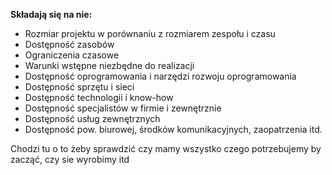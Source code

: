 **Składają się na nie:**
- Rozmiar projektu w porównaniu z rozmiarem zespołu i czasu
- Dostępność zasobów
- Ograniczenia czasowe
- Warunki wstępne niezbędne do realizacji
- Dostępność oprogramowania i narzędzi rozwoju oprogramowania
- Dostępność sprzętu i sieci
- Dostępność technologii i know-how
- Dostępność specjalistów w firmie i zewnętrznie
- Dostępność usług zewnętrznych
- Dostępność pow. biurowej, środków komunikacyjnych, zaopatrzenia itd.

Chodzi tu o to żeby sprawdzić czy mamy wszystko czego potrzebujemy by zacząć, czy sie wyrobimy itd